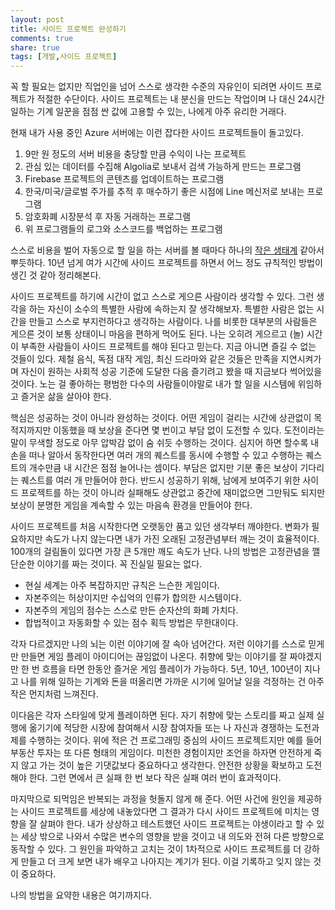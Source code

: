 ```yaml
---
layout: post
title: 사이드 프로젝트 완성하기
comments: true
share: true
tags: [개발,사이드 프로젝트]
---
```




꼭 할 필요는 없지만 직업인을 넘어 스스로 생각한 수준의 자유인이 되려면 사이드 프로젝트가 적절한 수단이다. 사이드 프로젝트는 내 분신을 만드는 작업이며 나 대신 24시간 일하는 기계 일꾼을 점점 싼 값에 고용할 수 있는, 나에게 아주 유리한 거래다. 

현재 내가 사용 중인 Azure 서버에는 이런 잡다한 사이드 프로젝트들이 돌고있다.

1. 9만 원 정도의 서버 비용을 충당할 만큼 수익이 나는 프로젝트
2. 관심 있는 데이터를 수집해 Algolia로 보내서 검색 가능하게 만드는 프로그램
3. Firebase 프로젝트의 콘텐츠를 업데이트하는 프로그램 
4. 한국/미국/글로벌 주가를 추적 후 매수하기 좋은 시점에 Line 메신저로 보내는 프로그램
5. 암호화폐 시장분석 후 자동 거래하는 프로그램 
6. 위 프로그램들의 로그와 소스코드를 백업하는 프로그램

스스로 비용을 벌어 자동으로 할 일을 하는 서버를 볼 때마다 하나의 [작은 생태계](https://www.dailymail.co.uk/sciencetech/article-2267504/The-sealed-bottle-garden-thriving-40-years-fresh-air-water.html) 같아서 뿌듯하다. 10년 넘게 여가 시간에 사이드 프로젝트를 하면서 어느 정도 규칙적인 방법이 생긴 것 같아 정리해본다. 

사이드 프로젝트를 하기에 시간이 없고 스스로 게으른 사람이라 생각할 수 있다. 그런 생각을 하는 자신이 소수의 특별한 사람에 속하는지 잘 생각해보자. 특별한 사람은 없는 시간을 만들고 스스로 부지런하다고 생각하는 사람이다. 나를 비롯한 대부분의 사람들은 게으른 것이 보통 상태이니 마음을 편하게 먹어도 된다. 나는 오히려 게으르고 (놀) 시간이 부족한 사람들이 사이드 프로젝트를 해야 된다고 믿는다. 지금 아니면 즐길 수 없는 것들이 있다. 제철 음식, 독점 대작 게임, 최신 드라마와 같은 것들은 만족을 지연시켜가며 자신이 원하는 사회적 성공 기준에 도달한 다음 즐기려고 봤을 때 지금보다 썩어있을 것이다. 노는 걸 좋아하는 평범한 다수의 사람들이야말로 내가 할 일을 시스템에 위임하고 즐거운 삶을 살아야 한다. 

핵심은 성공하는 것이 아니라 완성하는 것이다. 어떤 게임이 걸리는 시간에 상관없이 목적지까지만 이동했을 때 보상을 준다면 몇 번이고 부담 없이 도전할 수 있다. 도전이라는 말이 무색할 정도로 아무 압박감 없이 숨 쉬듯 수행하는 것이다. 심지어 하면 할수록 내 손을 떠나 알아서 동작한다면 여러 개의 퀘스트를 동시에 수행할 수 있고 수행하는 퀘스트의 개수만큼 내 시간은 점점 늘어나는 셈이다. 부담은 없지만 기분 좋은 보상이 기다리는 퀘스트를 여러 개 만들어야 한다. 반드시 성공하기 위해, 남에게 보여주기 위한 사이드 프로젝트를 하는 것이 아니라 실패해도 상관없고 중간에 재미없으면 그만둬도 되지만 보상이 분명한 게임을 계속할 수 있는 마음속 환경을 만들어야 한다. 

사이드 프로젝트를 처음 시작한다면 오랫동안 품고 있던 생각부터 깨야한다. 변화가 필요하지만 속도가 나지 않는다면 내가 가진 오래된 고정관념부터 깨는 것이 효율적이다. 100개의 걸림돌이 있다면 가장 큰 5개만 깨도 속도가 난다. 나의 방법은 고정관념을 깰 단순한 이야기를 짜는 것이다. 꼭 진실일 필요는 없다. 

- 현실 세계는 아주 복잡하지만 규칙은 느슨한 게임이다. 
- 자본주의는 허상이지만 수십억의 인류가 합의한 시스템이다. 
- 자본주의 게임의 점수는 스스로 만든 순자산의 화폐 가치다. 
- 합법적이고 자동화할 수 있는 점수 획득 방법은 무한대이다. 

각자 다르겠지만 나의 뇌는 이런 이야기에 잘 속아 넘어간다. 저런 이야기를 스스로 믿게만 만들면 게임 플레이 아이디어는 끊임없이 나온다. 취향에 맞는 이야기를 잘 짜야겠지만 한 번 흐름을 타면 한동안 즐거운 게임 플레이가 가능하다. 5년, 10년, 100년이 지나고 나를 위해 일하는 기계와 돈을 떠올리면 가까운 시기에 일어날 일을 걱정하는 건 아주 작은 먼지처럼 느껴진다. 

이다음은 각자 스타일에 맞게 플레이하면 된다. 자기 취향에 맞는 스토리를 짜고 실제 실행에 옮기기에 적당한 시장에 참여해서 시장 참여자들 또는 나 자신과 경쟁하는 도전과제를 수행하는 것이다. 위에 적은 건 프로그래밍 중심의 사이드 프로젝트지만 예를 들어 부동산 투자는 또 다른 형태의 게임이다. 미천한 경험이지만 조언을 하자면 안전하게 죽지 않고 가는 것이 높은 기댓값보다 중요하다고 생각한다. 안전한 상황을 확보하고 도전해야 한다. 그런 면에서 큰 실패 한 번 보다 작은 실패 여러 번이 효과적이다. 

마지막으로 되먹임은 반복되는 과정을 헛돌지 않게 해 준다. 어떤 사건에 원인을 제공하는 사이드 프로젝트를 세상에 내놓았다면 그 결과가 다시 사이드 프로젝트에 미치는 영향을 잘 살펴야 한다. 내가 상상하고 테스트했던 사이드 프로젝트는 야생이라고 할 수 있는 세상 밖으로 나와서 수많은 변수의 영향을 받을 것이고 내 의도와 전혀 다른 방향으로 동작할 수 있다. 그 원인을 파악하고 고치는 것이 1차적으로 사이드 프로젝트를 더 강하게 만들고 더 크게 보면 내가 배우고 나아지는 계기가 된다. 이걸 기록하고 잊지 않는 것이 중요하다. 

나의 방법을 요약한 내용은 여기까지다. 
